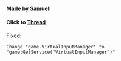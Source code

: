 #### Made by [Samuell](https://v3rmillion.net/member.php?action=profile&uid=610035)
#### Click to [Thread](https://v3rmillion.net/showthread.php?tid=1182130)

Fixed:
```
Change "game.VirtualInputManager" to "game:GetService("VirtualInputManager")"
````
